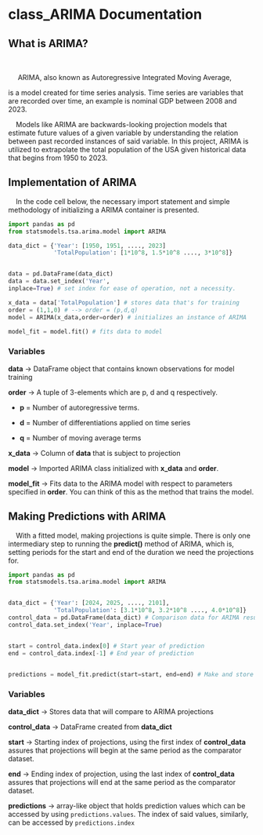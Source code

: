 # class_ARIMA Documentation



## What is ARIMA?

   

     ARIMA, also known as Autoregressive Integrated Moving Average,

is a model created for time series analysis. Time series are variables that are recorded over time, an example is nominal GDP between 2008 and 2023.



    Models like ARIMA are backwards-looking projection models that estimate future values of a given variable by understanding the relation between past recorded instances of said variable. In this project, ARIMA is utilized to extrapolate the total population of the USA given historical data that begins from 1950 to 2023.





## Implementation of ARIMA



    In the code cell below, the necessary import statement and simple methodology of initializing a ARIMA container is presented. 

```python
import pandas as pd
from statsmodels.tsa.arima.model import ARIMA

data_dict = {'Year': [1950, 1951, ...., 2023]
             'TotalPopulation': [1*10^8, 1.5*10^8 ...., 3*10^8]}


data = pd.DataFrame(data_dict)
data = data.set_index('Year', 
inplace=True) # set index for ease of operation, not a necessity.

x_data = data['TotalPopulation'] # stores data that's for training
order = (1,1,0) # --> order = (p,d,q)
model = ARIMA(x_data,order=order) # initializes an instance of ARIMA

model_fit = model.fit() # fits data to model
```

### Variables

**data** -> DataFrame object that contains known observations for model training



**order** -> A tuple of 3-elements which are p, d and q respectively.

+ **p** = Number of autoregressive terms.

+ **d** = Number of differentiations applied on time series

+ **q** = Number of moving average terms
  
  

**x_data** -> Column of **data** that is subject to projection



**model** -> Imported ARIMA class initialized with **x_data** and **order**.



**model_fit** -> Fits data to the ARIMA model with respect to parameters specified in **order**. You can think of this as the method that trains the model.



## Making Predictions with ARIMA

    With a fitted model, making projections is quite simple. There is only one intermediary step to running the **predict()** method of ARIMA, which is, setting periods for the start and end of the duration we need the projections for.



```python
import pandas as pd
from statsmodels.tsa.arima.model import ARIMA


data_dict = {'Year': [2024, 2025, ...., 2101],
             'TotalPopulation': [3.1*10^8, 3.2*10^8 ...., 4.0*10^8]}
control_data = pd.DataFrame(data_dict) # Comparison data for ARIMA results.
control_data.set_index('Year', inplace=True)


start = control_data.index[0] # Start year of prediction
end = control_data.index[-1] # End year of prediction


predictions = model_fit.predict(start=start, end=end) # Make and store predictions
```

### Variables

**data_dict** -> Stores data that will compare to ARIMA projections



**control_data** -> DataFrame created from **data_dict**



**start** -> Starting index of projections, using the first index of **control_data** assures that projections will begin at the same period as the comparator dataset.



**end** -> Ending index of projection, using the last index of **control_data** assures that projections will end at the same period as the comparator dataset.



**predictions** -> array-like object that holds prediction values which can be accessed by using `predictions.values`. The index of said values, similarly, can be accessed by `predictions.index`







